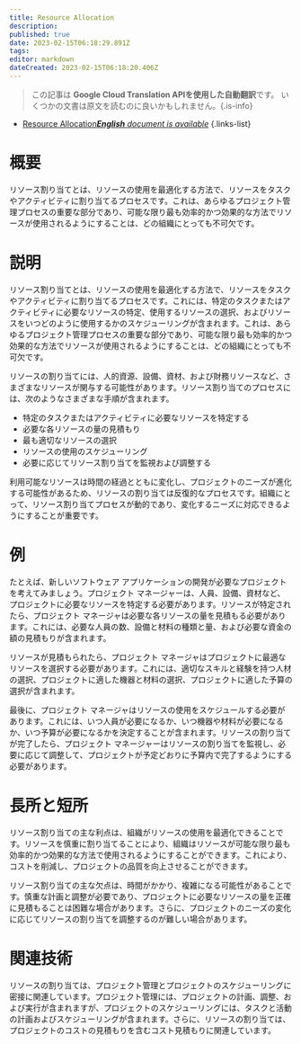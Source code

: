 ```yaml
---
title: Resource Allocation
description: 
published: true
date: 2023-02-15T06:18:29.891Z
tags: 
editor: markdown
dateCreated: 2023-02-15T06:18:20.406Z
---
```


> この記事は **Google Cloud Translation APIを使用した自動翻訳**です。
いくつかの文書は原文を読むのに良いかもしれません。{.is-info}



- [Resource Allocation***English** document is available*](/en/Knowledge-base/Dictionary/resource-allocation)
{.links-list}


# 概要
リソース割り当てとは、リソースの使用を最適化する方法で、リソースをタスクやアクティビティに割り当てるプロセスです。これは、あらゆるプロジェクト管理プロセスの重要な部分であり、可能な限り最も効率的かつ効果的な方法でリソースが使用されるようにすることは、どの組織にとっても不可欠です。

# 説明
リソース割り当てとは、リソースの使用を最適化する方法で、リソースをタスクやアクティビティに割り当てるプロセスです。これには、特定のタスクまたはアクティビティに必要なリソースの特定、使用するリソースの選択、およびリソースをいつどのように使用するかのスケジューリングが含まれます。これは、あらゆるプロジェクト管理プロセスの重要な部分であり、可能な限り最も効率的かつ効果的な方法でリソースが使用されるようにすることは、どの組織にとっても不可欠です。

リソースの割り当てには、人的資源、設備、資材、および財務リソースなど、さまざまなリソースが関与する可能性があります。リソース割り当てのプロセスには、次のようなさまざまな手順が含まれます。

- 特定のタスクまたはアクティビティに必要なリソースを特定する
- 必要な各リソースの量の見積もり
- 最も適切なリソースの選択
- リソースの使用のスケジューリング
- 必要に応じてリソース割り当てを監視および調整する

利用可能なリソースは時間の経過とともに変化し、プロジェクトのニーズが進化する可能性があるため、リソースの割り当ては反復的なプロセスです。組織にとって、リソース割り当てプロセスが動的であり、変化するニーズに対応できるようにすることが重要です。

# 例
たとえば、新しいソフトウェア アプリケーションの開発が必要なプロジェクトを考えてみましょう。プロジェクト マネージャーは、人員、設備、資材など、プロジェクトに必要なリソースを特定する必要があります。リソースが特定されたら、プロジェクト マネージャは必要な各リソースの量を見積もる必要があります。これには、必要な人員の数、設備と材料の種類と量、および必要な資金の額の見積もりが含まれます。

リソースが見積もられたら、プロジェクト マネージャはプロジェクトに最適なリソースを選択する必要があります。これには、適切なスキルと経験を持つ人材の選択、プロジェクトに適した機器と材料の選択、プロジェクトに適した予算の選択が含まれます。

最後に、プロジェクト マネージャはリソースの使用をスケジュールする必要があります。これには、いつ人員が必要になるか、いつ機器や材料が必要になるか、いつ予算が必要になるかを決定することが含まれます。リソースの割り当てが完了したら、プロジェクト マネージャーはリソースの割り当てを監視し、必要に応じて調整して、プロジェクトが予定どおりに予算内で完了するようにする必要があります。

# 長所と短所
リソース割り当ての主な利点は、組織がリソースの使用を最適化できることです。リソースを慎重に割り当てることにより、組織はリソースが可能な限り最も効率的かつ効果的な方法で使用されるようにすることができます。これにより、コストを削減し、プロジェクトの品質を向上させることができます。

リソース割り当ての主な欠点は、時間がかかり、複雑になる可能性があることです。慎重な計画と調整が必要であり、プロジェクトに必要なリソースの量を正確に見積もることは困難な場合があります。さらに、プロジェクトのニーズの変化に応じてリソースの割り当てを調整するのが難しい場合があります。

# 関連技術
リソースの割り当ては、プロジェクト管理とプロジェクトのスケジューリングに密接に関連しています。プロジェクト管理には、プロジェクトの計画、調整、および実行が含まれますが、プロジェクトのスケジューリングには、タスクと活動の計画およびスケジューリングが含まれます。さらに、リソースの割り当ては、プロジェクトのコストの見積もりを含むコスト見積もりに関連しています。
